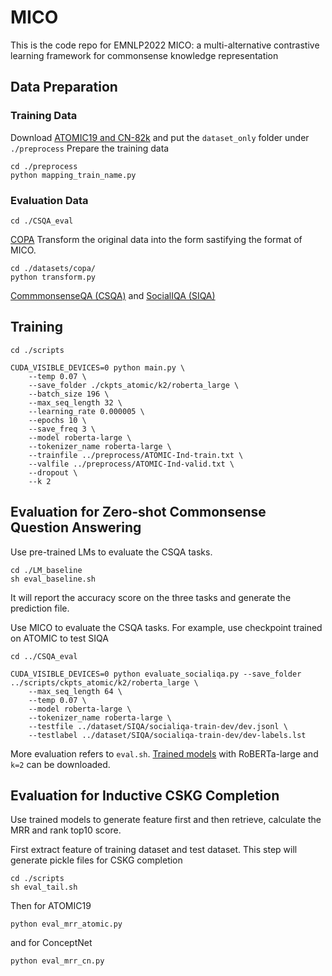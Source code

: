 # MICO
This is the code repo for EMNLP2022 MICO: a multi-alternative contrastive learning framework for commonsense knowledge representation

## Data Preparation

### Training Data
   Download [ATOMIC19 and CN-82k](https://github.com/BinWang28/InductivE) and put the `dataset_only` folder under `./preprocess`
   Prepare the training data

   ```
   cd ./preprocess
   python mapping_train_name.py
   ```    

### Evaluation Data
   ```
   cd ./CSQA_eval
   ```
   [COPA](https://people.ict.usc.edu/~gordon/copa.html)
   Transform the original data into the form sastifying the format of MICO.
   ```
   cd ./datasets/copa/
   python transform.py
   ```
   [CommmonsenseQA (CSQA)](https://allenai.org/data/commonsenseqa) and 
   [SocialIQA (SIQA)](https://leaderboard.allenai.org/socialiqa/submissions/get-started)
     

## Training

   ```
   cd ./scripts

   CUDA_VISIBLE_DEVICES=0 python main.py \
       --temp 0.07 \
       --save_folder ./ckpts_atomic/k2/roberta_large \
       --batch_size 196 \
       --max_seq_length 32 \
       --learning_rate 0.000005 \
       --epochs 10 \
       --save_freq 3 \
       --model roberta-large \
       --tokenizer_name roberta-large \
       --trainfile ../preprocess/ATOMIC-Ind-train.txt \
       --valfile ../preprocess/ATOMIC-Ind-valid.txt \
       --dropout \
       --k 2
   ```


## Evaluation for Zero-shot Commonsense Question Answering

   Use pre-trained LMs to evaluate the CSQA tasks.
   ```
   cd ./LM_baseline
   sh eval_baseline.sh 
   ```
   It will report the accuracy score on the three tasks and generate the prediction file.


   Use MICO to evaluate the CSQA tasks. For example, use checkpoint trained on ATOMIC to test SIQA
   ```
   cd ../CSQA_eval

   CUDA_VISIBLE_DEVICES=0 python evaluate_socialiqa.py --save_folder ../scripts/ckpts_atomic/k2/roberta_large \
       --max_seq_length 64 \
       --temp 0.07 \
       --model roberta-large \
       --tokenizer_name roberta-large \
       --testfile ../dataset/SIQA/socialiqa-train-dev/dev.jsonl \
       --testlabel ../dataset/SIQA/socialiqa-train-dev/dev-labels.lst
   ```
   More evaluation refers to `eval.sh`. [Trained models](https://drive.google.com/file/d/1nzQzD8wb_01QJ30_dYuJW1p_0Wep34i7/view?usp=share_link) with RoBERTa-large and `k=2` can be downloaded. 

## Evaluation for Inductive CSKG Completion

   Use trained models to generate feature first and then retrieve, calculate the MRR and rank top10 score.

   First extract feature of training dataset and test dataset. This step will generate pickle files for CSKG completion
   ```
   cd ./scripts
   sh eval_tail.sh
   ```

   Then for ATOMIC19
   ```
   python eval_mrr_atomic.py
   ```
   and for ConceptNet
   ```
   python eval_mrr_cn.py
   ```

